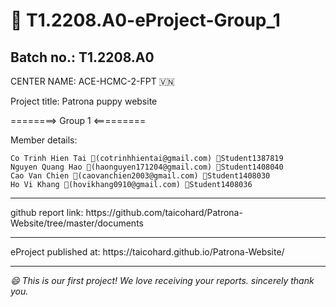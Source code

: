 <h1>📎 T1.2208.A0-eProject-Group_1</h1>
<h2>Batch no.: T1.2208.A0</h2>

<p>CENTER NAME: ACE-HCMC-2-FPT 🇻🇳</p>

<p>Project title: Patrona puppy website</p>

<p>========> Group 1 <=========</p>

<p>Member details:</p>

    Co Trinh Hien Tai 📨(cotrinhhientai@gmail.com) 🪪Student1387819
    Nguyen Quang Hao 📨(haonguyen171204@gmail.com) 🪪Student1408040
    Cao Van Chien 📨(caovanchien2003@gmail.com) 🪪Student1408030
    Ho Vi Khang 📨(hovikhang0910@gmail.com) 🪪Student1408036
<hr>

<p>github report link: https://github.com/taicohard/Patrona-Website/tree/master/documents</p>

<hr>

<p>eProject published at: https://taicohard.github.io/Patrona-Website/</p>

<hr>

<i>😄 This is our first project! We love receiving your reports. sincerely thank you.</i>
